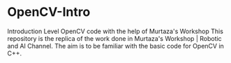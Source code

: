 # OpenCV-Intro
Introduction Level OpenCV code with the help of Murtaza's Workshop
This repository is the replica of the work done in Murtaza's Workshop | Robotic and AI Channel. The aim is to be familiar with the basic code for OpenCV in C++. 
